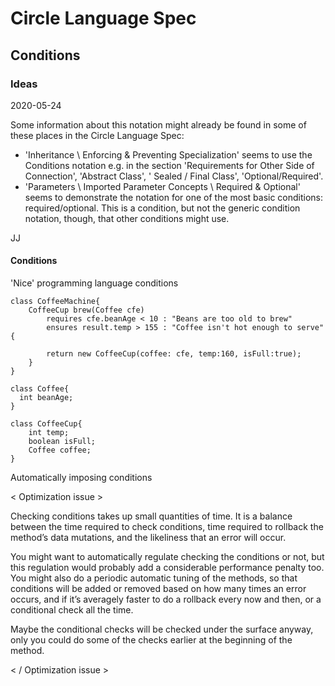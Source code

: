 ﻿Circle Language Spec
====================

Conditions
----------

### Ideas

2020-05-24

Some information about this notation might already be found in some of these places in the Circle Language Spec:

- 'Inheritance \ Enforcing & Preventing Specialization' seems to use the Conditions notation e.g. in the section 'Requirements for Other Side of Connection', 'Abstract Class', ' Sealed / Final Class', 'Optional/Required'.
- 'Parameters \ Imported Parameter Concepts \ Required & Optional' seems to demonstrate the notation for one of the most basic conditions: required/optional. This is a condition, but not the generic condition notation, though, that other conditions might use.

JJ

#### Conditions

'Nice' programming language conditions

```
class CoffeeMachine{
    CoffeeCup brew(Coffee cfe) 
        requires cfe.beanAge < 10 : "Beans are too old to brew"
        ensures result.temp > 155 : "Coffee isn't hot enough to serve" {

        return new CoffeeCup(coffee: cfe, temp:160, isFull:true);
    }
}

class Coffee{
  int beanAge;
}

class CoffeeCup{
    int temp;
    boolean isFull;
    Coffee coffee;
}
```

Automatically imposing conditions

< Optimization issue >

Checking conditions takes up small quantities of time. It is a balance between the time required to check conditions, time required to rollback the method’s data mutations, and the likeliness that an error will occur.

You might want to automatically regulate checking the conditions or not, but this regulation would probably add a considerable performance penalty too. You might also do a periodic automatic tuning of the methods, so that conditions will be added or removed based on how many times an error occurs, and if it’s averagely faster to do a rollback every now and then, or a conditional check all the time.

Maybe the conditional checks will be checked under the surface anyway, only you could do some of the checks earlier at the beginning of the method.

< / Optimization issue >